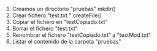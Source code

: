 1. Creamos un directorio "pruebas" mkdir()
2. Crear fichero "test.txt " createFile()
3. Copiar el fichero en "testCopiado.txt" 
4. Borrar el fichero "test.txt"
5. Renombrar el fichero "testCopiado.txt" a "testMod.txt"
6. Listar el contenido de la carpeta "pruebas"